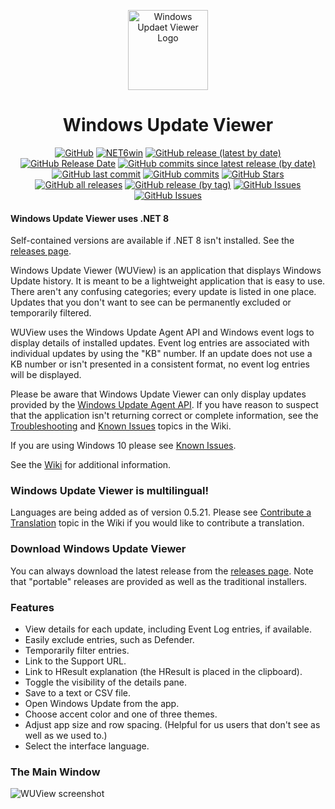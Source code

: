 <p align="center">
  <a target="_blank" rel="noopener noreferrer">
    <img width="128" src="https://github.com/Timthreetwelve/WUView/blob/main/WUView/Images/UV.png" alt="Windows Updaet Viewer Logo">
  </a>
</p>
<h1 align="center">
  Windows Update Viewer
</h1>

<div align="center">
  
[![GitHub](https://img.shields.io/github/license/Timthreetwelve/WUView?style=plastic&color=seagreen)](https://github.com/Timthreetwelve/WUView/blob/main/LICENSE)
[![NET6win](https://img.shields.io/badge/.NET-8.0--Windows-blueviolet?style=plastic)](https://dotnet.microsoft.com/en-us/download) 
[![GitHub release (latest by date)](https://img.shields.io/github/v/release/Timthreetwelve/WUView?style=plastic)](https://github.com/Timthreetwelve/WUView/releases/latest) 
[![GitHub Release Date](https://img.shields.io/github/release-date/timthreetwelve/WUView?style=plastic&color=orange)](https://github.com/Timthreetwelve/WUView/releases/latest) 
[![GitHub commits since latest release (by date)](https://img.shields.io/github/commits-since/timthreetwelve/WUView/latest?style=plastic)](https://github.com/Timthreetwelve/WUView/commits/main)
[![GitHub last commit](https://img.shields.io/github/last-commit/timthreetwelve/WUView?style=plastic)](https://github.com/Timthreetwelve/WUView/commits/main)
[![GitHub commits](https://img.shields.io/github/commit-activity/m/timthreetwelve/WUView?style=plastic)](https://github.com/Timthreetwelve/WUView/commits/main)
[![GitHub Stars](https://img.shields.io/github/stars/timthreetwelve/wuview?style=plastic&color=goldenrod&logo=github)](https://docs.github.com/en/get-started/exploring-projects-on-github/saving-repositories-with-stars)
[![GitHub all releases](https://img.shields.io/github/downloads/Timthreetwelve/WUView/total?style=plastic&label=total%20downloads&color=teal)](https://github.com/Timthreetwelve/WUView/releases) 
[![GitHub release (by tag)](https://img.shields.io/github/downloads/timthreetwelve/wuview/latest/total?style=plastic&color=2196F3&label=downloads%20latest%20version)](https://github.com/Timthreetwelve/WUView/releases/latest)
[![GitHub Issues](https://img.shields.io/github/issues/timthreetwelve/wuview?style=plastic&color=orangered)](https://github.com/Timthreetwelve/WUView/issues)
[![GitHub Issues](https://img.shields.io/github/issues-closed/timthreetwelve/wuview?style=plastic&color=slateblue)](https://github.com/Timthreetwelve/WUView/issues)

</div>

#### Windows Update Viewer uses .NET 8
Self-contained versions are available if .NET 8 isn't installed. See the [releases page](https://github.com/Timthreetwelve/WUView/releases).

Windows Update Viewer (WUView) is an application that displays Windows Update history. It is meant to be a lightweight application that is easy to use. There aren't any confusing categories; every update is listed in one place. Updates that you don't want to see can be permanently excluded or temporarily filtered.

WUView uses the Windows Update Agent API and Windows event logs to display details of installed updates. Event log entries are associated with individual updates by using the "KB" number. If an update does not use a KB number or isn't presented in a consistent format, no event log entries will be displayed.

Please be aware that Windows Update Viewer can only display updates provided by the [Windows Update Agent API](https://learn.microsoft.com/en-us/windows/win32/wua_sdk/portal-client). If you have reason to suspect that the application isn't returning correct or complete information, see the [Troubleshooting](https://github.com/Timthreetwelve/WUView/wiki/Troubleshooting) and [Known Issues](https://github.com/Timthreetwelve/WUView/wiki/Known-Issues) topics in the Wiki.

If you are using Windows 10 please see [Known Issues](https://github.com/Timthreetwelve/WUView/wiki/Known-Issues). 

See the [Wiki](https://github.com/Timthreetwelve/WUView/wiki) for additional information.

### Windows Update Viewer is multilingual!
Languages are being added as of version 0.5.21. Please see [Contribute a Translation](https://github.com/Timthreetwelve/WUView/wiki/Contribute-a-Translation) topic in the Wiki if you would like to contribute a translation. 

### Download Windows Update Viewer
You can always download the latest release from the [releases page](https://github.com/Timthreetwelve/WUView/releases). Note that "portable" releases are provided as well as the traditional installers.

### Features
* View details for each update, including Event Log entries, if available.
* Easily exclude entries, such as Defender.
* Temporarily filter entries.
* Link to the Support URL.
* Link to HResult explanation (the HResult is placed in the clipboard).
* Toggle the visibility of the details pane.
* Save to a text or CSV file.
* Open Windows Update from the app.
* Choose accent color and one of three themes.
* Adjust app size and row spacing. (Helpful for us users that don't see as well as we used to.)
* Select the interface language.

### The Main Window
![WUView screenshot](https://github.com/Timthreetwelve/WUView/blob/main/Images/WUView_2024-04-04_17-11-03.png)


